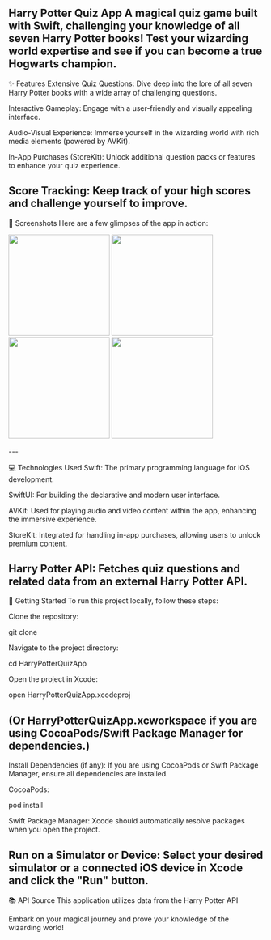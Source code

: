 Harry Potter Quiz App
A magical quiz game built with Swift, challenging your knowledge of all seven Harry Potter books! Test your wizarding world expertise and see if you can become a true Hogwarts champion.
---
✨ Features
Extensive Quiz Questions: Dive deep into the lore of all seven Harry Potter books with a wide array of challenging questions.

Interactive Gameplay: Engage with a user-friendly and visually appealing interface.

Audio-Visual Experience: Immerse yourself in the wizarding world with rich media elements (powered by AVKit).

In-App Purchases (StoreKit): Unlock additional question packs or features to enhance your quiz experience.

Score Tracking: Keep track of your high scores and challenge yourself to improve.
---
📸 Screenshots
Here are a few glimpses of the app in action:

<p float="left">
<img src="https://github.com/user-attachments/assets/abdc708b-7874-49d5-a8aa-573294f4b566" width="200" />
<img src="https://github.com/user-attachments/assets/87f1557f-4cf5-469e-9961-5b89fd5a946b" width="200" />
<img src="https://github.com/user-attachments/assets/4fe1dda8-2b08-42da-a547-a79604da5c8f" width="200" />
<img src="https://github.com/user-attachments/assets/ad9b2623-47ed-4ef2-a400-8a9fa7542c21" width="200" />
</p>
---

💻 Technologies Used
Swift: The primary programming language for iOS development.

SwiftUI: For building the declarative and modern user interface.

AVKit: Used for playing audio and video content within the app, enhancing the immersive experience.

StoreKit: Integrated for handling in-app purchases, allowing users to unlock premium content.

Harry Potter API: Fetches quiz questions and related data from an external Harry Potter API.
---
🚀 Getting Started
To run this project locally, follow these steps:

Clone the repository:

git clone 

Navigate to the project directory:

cd HarryPotterQuizApp

Open the project in Xcode:

open HarryPotterQuizApp.xcodeproj

(Or HarryPotterQuizApp.xcworkspace if you are using CocoaPods/Swift Package Manager for dependencies.)
---
Install Dependencies (if any):
If you are using CocoaPods or Swift Package Manager, ensure all dependencies are installed.

CocoaPods:

pod install

Swift Package Manager: Xcode should automatically resolve packages when you open the project.

Run on a Simulator or Device:
Select your desired simulator or a connected iOS device in Xcode and click the "Run" button.
---
📚 API Source
This application utilizes data from the Harry Potter API

Embark on your magical journey and prove your knowledge of the wizarding world!
